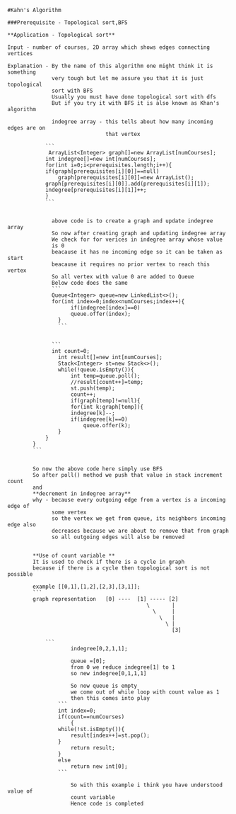 	
	#Kahn's Algorithm
	
	###Prerequisite - Topological sort,BFS
	
	**Application - Topological sort**
	
	Input - number of courses, 2D array which shows edges connecting vertices
	
	Explanation - By the name of this algorithm one might think it is something
				  very tough but let me assure you that it is just topological 
				  sort with BFS
				  Usually you must have done topological sort with dfs 
				  But if you try it with BFS it is also known as Khan's algorithm
				  
				  indegree array - this tells about how many incoming edges are on 
								   that vertex
				
				```
				 ArrayList<Integer> graph[]=new ArrayList[numCourses];
				int indegree[]=new int[numCourses];
				for(int i=0;i<prerequisites.length;i++){
                if(graph[prerequisites[i][0]]==null)
                    graph[prerequisites[i][0]]=new ArrayList();
                graph[prerequisites[i][0]].add(prerequisites[i][1]);
				indegree[prerequisites[i][1]]++;
				}
				```
				  
				  
				  above code is to create a graph and update indegree array
				  So now after creating graph and updating indegree array
				  We check for for verices in indegree array whose value 
				  is 0
				  beacause it has no incoming edge so it can be taken as start
				  beacause it requires no prior vertex to reach this vertex
				  So all vertex with value 0 are added to Queue
				  Below code does the same
				  ```
				  Queue<Integer> queue=new LinkedList<>();
				  for(int index=0;index<numCourses;index++){
						if(indegree[index]==0)
						queue.offer(index);
					}
					```
				  
				  
				  ```
				  int count=0;
					int result[]=new int[numCourses];
					Stack<Integer> st=new Stack<>();
					while(!queue.isEmpty()){
						int temp=queue.poll();
						//result[count++]=temp;
						st.push(temp);
						count++;
						if(graph[temp]!=null){
						for(int k:graph[temp]){
						indegree[k]--;
						if(indegree[k]==0)
							queue.offer(k);
					}
				}
			}
			```
			
			
			So now the above code here simply use BFS 
			So after poll() method we push that value in stack increment count
			and 
			**decrement in indegree array**
			why - because every outgoing edge from a vertex is a incoming edge of 
				  some vertex 
				  so the vertex we get from queue, its neighbors incoming edge also
				  decreases because we are about to remove that from graph 
				  so all outgoing edges will also be removed
				  
				  
			**Use of count variable **
			It is used to check if there is a cycle in graph 
			because if there is a cycle then topological sort is not possible
			
			example [[0,1],[1,2],[2,3],[3,1]];
			```
			graph representation   [0] ----  [1] ----- [2]
												\		|
												  \ 	|
												    \	|
												      \ |
														[3]
														
				```										
						indegree[0,2,1,1];
						
						queue =[0];
						from 0 we reduce indegree[1] to 1
						so new indegree[0,1,1,1]
						
						So now queue is empty
						we come out of while loop with count value as 1
						then this comes into play
					```	
					int index=0;
					if(count==numCourses)
						{
					while(!st.isEmpty()){
						result[index++]=st.pop();
					}
						return result;
					}
					else
						return new int[0];
					```	
						
						So with this example i think you have understood value of
						count variable
						Hence code is completed

	